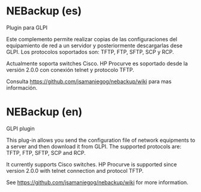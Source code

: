 # NEBackup (es)
Plugin para GLPI

Este complemento permite realizar copias de las configuraciones del equipamiento de red a un servidor y posteriormente descargarlas dese GLPI. Los protocolos soportados son: TFTP, FTP, SFTP, SCP y RCP.

Actualmente soporta switches Cisco. HP Procurve es soportado desde la versión 2.0.0 con conexión telnet y protocolo TFTP.

Consulta https://github.com/jsamaniegog/nebackup/wiki para mas información.


# NEBackup (en)
GLPI plugin

This plug-in allows you send the configuration file of network equipments to a server and then download it from GLPI. The supported protocols are: TFTP, FTP, SFTP, SCP and RCP.

It currently supports Cisco switches. HP Procurve is supported since version 2.0.0 with telnet connection and protocol TFTP.

See https://github.com/jsamaniegog/nebackup/wiki for more information.
